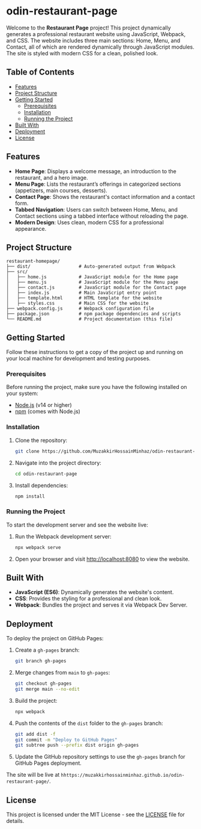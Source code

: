 # odin-restaurant-page

Welcome to the **Restaurant Page** project! This project dynamically generates a professional restaurant website using JavaScript, Webpack, and CSS. The website includes three main sections: Home, Menu, and Contact, all of which are rendered dynamically through JavaScript modules. The site is styled with modern CSS for a clean, polished look.

## Table of Contents

- [Features](#features)
- [Project Structure](#project-structure)
- [Getting Started](#getting-started)
  - [Prerequisites](#prerequisites)
  - [Installation](#installation)
  - [Running the Project](#running-the-project)
- [Built With](#built-with)
- [Deployment](#deployment)
- [License](#license)

## Features

- **Home Page**: Displays a welcome message, an introduction to the restaurant, and a hero image.
- **Menu Page**: Lists the restaurant’s offerings in categorized sections (appetizers, main courses, desserts).
- **Contact Page**: Shows the restaurant's contact information and a contact form.
- **Tabbed Navigation**: Users can switch between Home, Menu, and Contact sections using a tabbed interface without reloading the page.
- **Modern Design**: Uses clean, modern CSS for a professional appearance.

## Project Structure

```
restaurant-homepage/
├── dist/                  # Auto-generated output from Webpack
├── src/
│   ├── home.js            # JavaScript module for the Home page
│   ├── menu.js            # JavaScript module for the Menu page
│   ├── contact.js         # JavaScript module for the Contact page
│   ├── index.js           # Main JavaScript entry point
│   ├── template.html      # HTML template for the website
│   ├── styles.css         # Main CSS for the website
├── webpack.config.js      # Webpack configuration file
├── package.json           # npm package dependencies and scripts
└── README.md              # Project documentation (this file)
```

## Getting Started

Follow these instructions to get a copy of the project up and running on your local machine for development and testing purposes.

### Prerequisites

Before running the project, make sure you have the following installed on your system:

- [Node.js](https://nodejs.org/) (v14 or higher)
- [npm](https://www.npmjs.com/) (comes with Node.js)

### Installation

1. Clone the repository:

   ```bash
   git clone https://github.com/MuzakkirHossainMinhaz/odin-restaurant-page.git
   ```

2. Navigate into the project directory:

   ```bash
   cd odin-restaurant-page
   ```

3. Install dependencies:
   ```bash
   npm install
   ```

### Running the Project

To start the development server and see the website live:

1. Run the Webpack development server:

   ```bash
   npx webpack serve
   ```

2. Open your browser and visit [http://localhost:8080](http://localhost:8080) to view the website.

## Built With

- **JavaScript (ES6)**: Dynamically generates the website's content.
- **CSS**: Provides the styling for a professional and clean look.
- **Webpack**: Bundles the project and serves it via Webpack Dev Server.

## Deployment

To deploy the project on GitHub Pages:

1. Create a `gh-pages` branch:

   ```bash
   git branch gh-pages
   ```

2. Merge changes from `main` to `gh-pages`:

   ```bash
   git checkout gh-pages
   git merge main --no-edit
   ```

3. Build the project:

   ```bash
   npx webpack
   ```

4. Push the contents of the `dist` folder to the `gh-pages` branch:

   ```bash
   git add dist -f
   git commit -m "Deploy to GitHub Pages"
   git subtree push --prefix dist origin gh-pages
   ```

5. Update the GitHub repository settings to use the `gh-pages` branch for GitHub Pages deployment.

The site will be live at `hhttps://muzakkirhossainminhaz.github.io/odin-restaurant-page/`.

## License

This project is licensed under the MIT License - see the [LICENSE](LICENSE) file for details.
